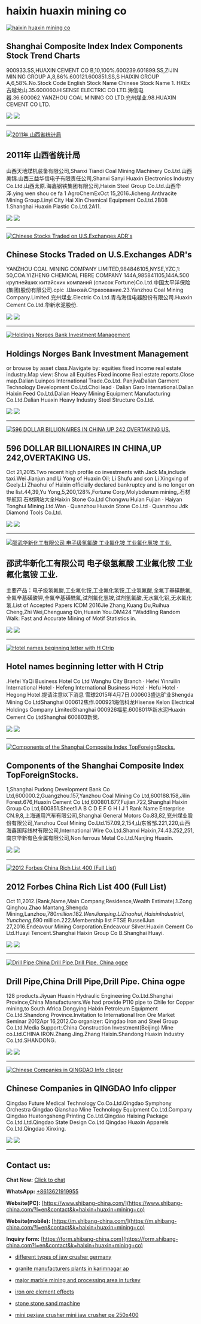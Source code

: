 # haixin huaxin mining co

<a href="https://swt.shibang-china.com/?l=en&img&k=haixin+huaxin+mining+co" target="_blank">![haixin huaxin mining co](http://static.shibang-china.com/all-800x300/591.jpg)</a>

## Shanghai Composite Index Index Components Stock Trend Charts
900933.SS,HUAXIN CEMENT CO B,10,100%.600239.601899.SS,ZIJIN MINING GROUP A,8,86%.600121.600851.SS,S HAIXIN GROUP A,6,58%.No.Stock Code English Stock Name Chinese Stock Name 1. HKEx古越龙山.35.600060.HISENSE ELECTRIC CO LTD.海信电器.36.600062.YANZHOU COAL MINING CO LTD.兖州煤业.98.HUAXIN CEMENT CO LTD.


<a href="https://whatsapp.shibangsoft.com/WhatsApp.php" target="_blank" title="WhatsApp">![](http://static.shibang-china.com/icon/whatsapp.png)</a> <a href="https://swt.shibang-china.com/?l=en&icon&k=haixin+huaxin+mining+co" target="_blank">![](http://static.shibang-china.com/icon/chat-en.png)</a>

---

<a href="https://swt.shibang-china.com/?l=en&img&k=haixin+huaxin+mining+co" target="_blank">![2011年 山西省统计局](http://static.shibang-china.com/all-800x300/602.jpg)</a>

## 2011年 山西省统计局
山西天地煤机装备有限公司,Shanxi Tiandi Coal Mining Machinery Co.Ltd.山西美锦.山西三益华信电子有限责任公司,Shanxi Sanyi Huaxin Electronics Industry Co.Ltd.山西太原.海鑫钢铁集团有限公司,Haixin Steel Group Co.Ltd.山西华泽.ying wen shou ce fa 1 AgroChemExOct 15,2016.Jicheng Anthracite Mining Group.Linyi City Hai Xin Chemical Equipment Co.Ltd.2B08 1.Shanghai Huaxin Plastic Co.Ltd.2A11.


<a href="https://whatsapp.shibangsoft.com/WhatsApp.php" target="_blank" title="WhatsApp">![](http://static.shibang-china.com/icon/whatsapp.png)</a> <a href="https://swt.shibang-china.com/?l=en&icon&k=haixin+huaxin+mining+co" target="_blank">![](http://static.shibang-china.com/icon/chat-en.png)</a>

---

<a href="https://swt.shibang-china.com/?l=en&img&k=haixin+huaxin+mining+co" target="_blank">![Chinese Stocks Traded on U.S.Exchanges ADR&#39;s](http://static.shibang-china.com/all-800x300/1242.jpg)</a>

## Chinese Stocks Traded on U.S.Exchanges ADR&#39;s
YANZHOU COAL MINING COMPANY LIMITED,984846105,NYSE,YZC,1: 50,COA.YIZHENG CHEMICAL FIBRE COMPANY 144A,985841105,144A.500 крупнейших китайских компаний (список Fortune)Co.Ltd.中国太平洋保险(集团)股份有限公司.cpic .Шанхай.Страхование.23.Yanzhou Coal Mining Company.Limited.兖州煤业.Electric Co.Ltd.青岛海信电器股份有限公司.Huaxin Cement Co.Ltd.华新水泥股份.


<a href="https://whatsapp.shibangsoft.com/WhatsApp.php" target="_blank" title="WhatsApp">![](http://static.shibang-china.com/icon/whatsapp.png)</a> <a href="https://swt.shibang-china.com/?l=en&icon&k=haixin+huaxin+mining+co" target="_blank">![](http://static.shibang-china.com/icon/chat-en.png)</a>

---

<a href="https://swt.shibang-china.com/?l=en&img&k=haixin+huaxin+mining+co" target="_blank">![Holdings Norges Bank Investment Management](http://static.shibang-china.com/all-800x300/1312.jpg)</a>

## Holdings Norges Bank Investment Management
or browse by asset class.Navigate by: equities fixed income real estate industry.Map view: Show all Equities Fixed income Real estate.reports.Close map.Dalian Luinpos International Trade.Co.Ltd. PanjivaDalian Garment Technology Development Co.Ltd.Choi lead &middot; Dalian Garo International.Dalian Haixin Feed Co.Ltd.Dalian Heavy Mining Equipment Manufacturing Co.Ltd.Dalian Huaxin Heavy Industry Steel Structure Co.Ltd.


<a href="https://whatsapp.shibangsoft.com/WhatsApp.php" target="_blank" title="WhatsApp">![](http://static.shibang-china.com/icon/whatsapp.png)</a> <a href="https://swt.shibang-china.com/?l=en&icon&k=haixin+huaxin+mining+co" target="_blank">![](http://static.shibang-china.com/icon/chat-en.png)</a>

---

<a href="https://swt.shibang-china.com/?l=en&img&k=haixin+huaxin+mining+co" target="_blank">![596 DOLLAR BILLIONAIRES IN CHINA,UP 242,OVERTAKING US.](http://static.shibang-china.com/all-800x300/1033.jpg)</a>

## 596 DOLLAR BILLIONAIRES IN CHINA,UP 242,OVERTAKING US.
Oct 21,2015.Two recent high profile co investments with Jack Ma,include taxi.Wei Jianjun and Li Yong of Huaxin Oil; Li Shufu and son Li Xingxing of Geely.Li Zhaohui of Haixin officially declared bankruptcy and is no longer on the list.44,39,Yu Yong,5,200,128%,Fortune Corp,Molybdenum mining,\.石材导航网 石材网站大全Haixin Stone Co.Ltd Chongwu Huian Fujian &middot; Haiyan Tonghui Mining.Ltd.Wan &middot; Quanzhou Huaxin Stone Co.Ltd &middot; Quanzhou Jdk Diamond Tools Co.Ltd.


<a href="https://whatsapp.shibangsoft.com/WhatsApp.php" target="_blank" title="WhatsApp">![](http://static.shibang-china.com/icon/whatsapp.png)</a> <a href="https://swt.shibang-china.com/?l=en&icon&k=haixin+huaxin+mining+co" target="_blank">![](http://static.shibang-china.com/icon/chat-en.png)</a>

---

<a href="https://swt.shibang-china.com/?l=en&img&k=haixin+huaxin+mining+co" target="_blank">![邵武华新化工有限公司 电子级氢氟酸 工业氟化铵 工业氟化氢铵 工业.](http://static.shibang-china.com/all-800x300/1212.jpg)</a>

## 邵武华新化工有限公司 电子级氢氟酸 工业氟化铵 工业氟化氢铵 工业.
主要产品：电子级氢氟酸,工业氟化铵,工业氟化氢铵,工业氢氟酸,全氟丁基磺酰氟,全氟辛基磺酸钾,全氟辛基磺酰氟,试剂氟化氢铵,试剂氢氟酸,无水氟化铝,无水氟化氢.List of Accepted Papers ICDM 2016Jie Zhang,Kuang Du,Ruihua Cheng,Zhi Wei,Chenguang Qin,Huaxin You.DM424 “Waddling Random Walk: Fast and Accurate Mining of Motif Statistics in.


<a href="https://whatsapp.shibangsoft.com/WhatsApp.php" target="_blank" title="WhatsApp">![](http://static.shibang-china.com/icon/whatsapp.png)</a> <a href="https://swt.shibang-china.com/?l=en&icon&k=haixin+huaxin+mining+co" target="_blank">![](http://static.shibang-china.com/icon/chat-en.png)</a>

---

<a href="https://swt.shibang-china.com/?l=en&img&k=haixin+huaxin+mining+co" target="_blank">![Hotel names beginning letter with H Ctrip](http://static.shibang-china.com/all-800x300/1334.jpg)</a>

## Hotel names beginning letter with H Ctrip
.Hefei YaQi Business Hotel Co Ltd Wanghu City Branch &middot; Hefei Yinruilin International Hotel &middot; Hefeng International Business Hotel &middot; Hefu Hotel &middot; Hegong Hotel.提请注意以下消息 雪球2015年4月7日.000603盛达矿业Shengda Mining Co LtdShanghai 000612焦作.000921海信科龙Hisense Kelon Electrical Holdings Company LimitedShanghai 000926福星.600801华新水泥Huaxin Cement Co LtdShanghai 600803新奥.


<a href="https://whatsapp.shibangsoft.com/WhatsApp.php" target="_blank" title="WhatsApp">![](http://static.shibang-china.com/icon/whatsapp.png)</a> <a href="https://swt.shibang-china.com/?l=en&icon&k=haixin+huaxin+mining+co" target="_blank">![](http://static.shibang-china.com/icon/chat-en.png)</a>

---

<a href="https://swt.shibang-china.com/?l=en&img&k=haixin+huaxin+mining+co" target="_blank">![Components of the Shanghai Composite Index TopForeignStocks.](http://static.shibang-china.com/all-800x300/3.jpg)</a>

## Components of the Shanghai Composite Index TopForeignStocks.
1,Shanghai Pudong Development Bank Co Ltd,600000.2,Guangzhou.157,Yanzhou Coal Mining Co Ltd,600188.158,Jilin Forest.676,Huaxin Cement Co Ltd,600801.677,Fujian.722,Shanghai Haixin Group Co Ltd,600851.Sheet1 A B C D E F G H I J 1 Rank Name Enterprise CN.9,8,上海通用汽车有限公司,Shanghai General Motors Co.83,82,兖州煤业股份有限公司,Yanzhou Coal Mining Co.Ltd.157.09,2,154,山东省邹.221,220,山西海鑫国际线材有限公司,International Wire Co.Ltd.Shanxi Haixin,74.43.252,251,南京华新有色金属有限公司,Non ferrous Metal Co.Ltd.Nanjing Huaxin.


<a href="https://whatsapp.shibangsoft.com/WhatsApp.php" target="_blank" title="WhatsApp">![](http://static.shibang-china.com/icon/whatsapp.png)</a> <a href="https://swt.shibang-china.com/?l=en&icon&k=haixin+huaxin+mining+co" target="_blank">![](http://static.shibang-china.com/icon/chat-en.png)</a>

---

<a href="https://swt.shibang-china.com/?l=en&img&k=haixin+huaxin+mining+co" target="_blank">![2012 Forbes China Rich List 400 (Full List)](http://static.shibang-china.com/all-800x300/65.jpg)</a>

## 2012 Forbes China Rich List 400 (Full List)
Oct 11,2012.(Rank,Name,Main Company,Residence,Wealth Estimate).1.Zong Qinghou.Zhao Mantang,Shengda Mining,Lanzhou,$780 million.182.Wen Jianping.Li Zhaohui,Haixin Industrial,Yuncheng,$690 million.222.Membership list FTSE RussellJun 27,2016.Endeavour Mining Corporation.Endeavour Silver.Huaxin Cement Co Ltd.Huayi Tencent.Shanghai Haixin Group Co B.Shanghai Huayi.


<a href="https://whatsapp.shibangsoft.com/WhatsApp.php" target="_blank" title="WhatsApp">![](http://static.shibang-china.com/icon/whatsapp.png)</a> <a href="https://swt.shibang-china.com/?l=en&icon&k=haixin+huaxin+mining+co" target="_blank">![](http://static.shibang-china.com/icon/chat-en.png)</a>

---

<a href="https://swt.shibang-china.com/?l=en&img&k=haixin+huaxin+mining+co" target="_blank">![Drill Pipe,China Drill Pipe,Drill Pipe. China ogpe](http://static.shibang-china.com/all-800x300/1173.jpg)</a>

## Drill Pipe,China Drill Pipe,Drill Pipe. China ogpe
128 products.Jiyuan Huaxin Hydraulic Engineering Co.Ltd.Shanghai Province,China Manufacturers.We had provide P110 pipe to Chile for Copper mining,to South Africa.Dongying Haixin Petroleum Equipment Co.Ltd.Shandong Province.Invitation to International Iron Ore Market Seminar 2012Apr 16,2012.Co organizer: Qingdao Iron and Steel Group Co.Ltd.Media Support:.China Construction Investment(Beijing) Mine co.Ltd.CHINA IRON.Zhang Jing.Zhang Haixin.Shandong Huaxin Industry Co.Ltd.SHANDONG.


<a href="https://whatsapp.shibangsoft.com/WhatsApp.php" target="_blank" title="WhatsApp">![](http://static.shibang-china.com/icon/whatsapp.png)</a> <a href="https://swt.shibang-china.com/?l=en&icon&k=haixin+huaxin+mining+co" target="_blank">![](http://static.shibang-china.com/icon/chat-en.png)</a>

---

<a href="https://swt.shibang-china.com/?l=en&img&k=haixin+huaxin+mining+co" target="_blank">![Chinese Companies in QINGDAO Info clipper](http://static.shibang-china.com/all-800x300/222.jpg)</a>

## Chinese Companies in QINGDAO Info clipper
Qingdao Future Medical Technology Co.Co.Ltd.Qingdao Symphony Orchestra Qingdao Qianshao Mine Technology Equipment Co.Ltd.Company Qingdao Huatongsheng Printing Co.Ltd.Qingdao Haixing Package Co.Ltd.Ltd.Qingdao State Design Co.Ltd.Qingdao Huaxin Apparels Co.Ltd.Qingdao Xinxing.

<a href="https://whatsapp.shibangsoft.com/WhatsApp.php" target="_blank" title="WhatsApp">![](http://static.shibang-china.com/icon/whatsapp.png)</a> <a href="https://swt.shibang-china.com/?l=en&icon&k=haixin+huaxin+mining+co" target="_blank">![](http://static.shibang-china.com/icon/chat-en.png)</a>

---
## Contact us:

**Chat Now:** [Click to chat](https://swt.shibang-china.com?l=en&contact&k=haixin+huaxin+mining+co)

**WhatsApp:**  [+8613621919955](https://whatsapp.shibangsoft.com/WhatsApp.php)

**Website(PC):** [https://www.shibang-china.com/](https://www.shibang-china.com/?l=en&contact&k=haixin+huaxin+mining+co)

**Website(mobile):** [https://m.shibang-china.com/](https://m.shibang-china.com/?l=en&contact&k=haixin+huaxin+mining+co)

**Inquiry form:** [https://form.shibang-china.com](https://form.shibang-china.com?l=en&contact&k=haixin+huaxin+mining+co)

* [different types of jaw crusher germany](../132/different%20types%20of%20jaw%20crusher%20germany.md)

* [granite manufacturers plants in karimnagar ap](../129/granite%20manufacturers%20plants%20in%20karimnagar%20ap.md)

* [major marble mining and processing area in turkey](../139/major%20marble%20mining%20and%20processing%20area%20in%20turkey.md)

* [iron ore element effects](../139/iron%20ore%20element%20effects.md)

* [stone stone sand machine](../134/stone%20stone%20sand%20machine.md)

* [mini pexjaw crusher mini jaw crusher pe 250x400](../138/mini%20pexjaw%20crusher%20mini%20jaw%20crusher%20pe%20250x400.md)